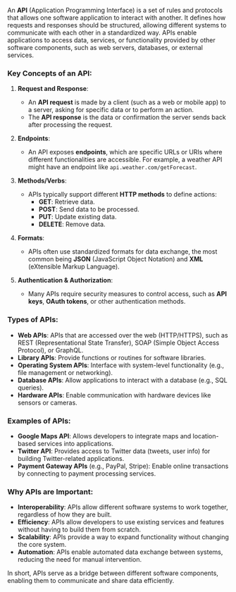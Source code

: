 An **API** (Application Programming Interface) is a set of rules and protocols that allows one software application to interact with another. It defines how requests and responses should be structured, allowing different systems to communicate with each other in a standardized way. APIs enable applications to access data, services, or functionality provided by other software components, such as web servers, databases, or external services.

### Key Concepts of an API:

1. **Request and Response**: 
   - An **API request** is made by a client (such as a web or mobile app) to a server, asking for specific data or to perform an action.
   - The **API response** is the data or confirmation the server sends back after processing the request.

2. **Endpoints**: 
   - An API exposes **endpoints**, which are specific URLs or URIs where different functionalities are accessible. For example, a weather API might have an endpoint like `api.weather.com/getForecast`.

3. **Methods/Verbs**: 
   - APIs typically support different **HTTP methods** to define actions:
     - **GET**: Retrieve data.
     - **POST**: Send data to be processed.
     - **PUT**: Update existing data.
     - **DELETE**: Remove data.

4. **Formats**:
   - APIs often use standardized formats for data exchange, the most common being **JSON** (JavaScript Object Notation) and **XML** (eXtensible Markup Language).

5. **Authentication & Authorization**: 
   - Many APIs require security measures to control access, such as **API keys**, **OAuth tokens**, or other authentication methods.

### Types of APIs:
- **Web APIs**: APIs that are accessed over the web (HTTP/HTTPS), such as REST (Representational State Transfer), SOAP (Simple Object Access Protocol), or GraphQL.
- **Library APIs**: Provide functions or routines for software libraries.
- **Operating System APIs**: Interface with system-level functionality (e.g., file management or networking).
- **Database APIs**: Allow applications to interact with a database (e.g., SQL queries).
- **Hardware APIs**: Enable communication with hardware devices like sensors or cameras.

### Examples of APIs:
- **Google Maps API**: Allows developers to integrate maps and location-based services into applications.
- **Twitter API**: Provides access to Twitter data (tweets, user info) for building Twitter-related applications.
- **Payment Gateway APIs** (e.g., PayPal, Stripe): Enable online transactions by connecting to payment processing services.

### Why APIs are Important:
- **Interoperability**: APIs allow different software systems to work together, regardless of how they are built.
- **Efficiency**: APIs allow developers to use existing services and features without having to build them from scratch.
- **Scalability**: APIs provide a way to expand functionality without changing the core system.
- **Automation**: APIs enable automated data exchange between systems, reducing the need for manual intervention.

In short, APIs serve as a bridge between different software components, enabling them to communicate and share data efficiently.
